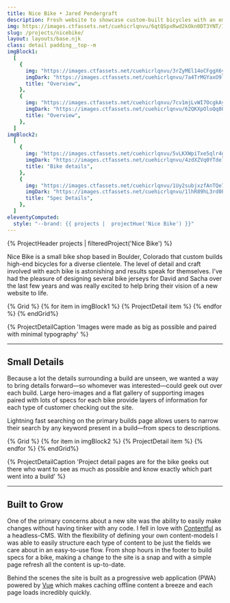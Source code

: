 ```yaml
---
title: Nice Bike • Jared Pendergraft
description: Fresh website to showcase custom-built bicycles with an emphasis on craft and details
img: https://images.ctfassets.net/cuehicrlqnvu/6qtQSpxRwd2kOkn0DT3YNT/103258554d089d5ab2e21e7e2b06be0a/nicebike-featured-light.jpg?h=630&w=1200&fit=fill&f=face
slug: /projects/nicebike/
layout: layouts/base.njk
class: detail padding__top--m
imgBlock1:
  [
    {
      img: "https://images.ctfassets.net/cuehicrlqnvu/3rZyMEl14oCFggX6yphXmY/7a9e7cc2246ced9773b48f35e25e744b/nicebike-1-light.svg",
      imgDark: "https://images.ctfassets.net/cuehicrlqnvu/7a4TrMGYaxO9lVadmRm3mv/d9ff5e6c803c91e7985bff9db57d1e68/nicebike-1-dark.svg",
      title: "Overview",
    },
    {
      img: "https://images.ctfassets.net/cuehicrlqnvu/7cv1mjLvWI7OcgkAyHglnd/2309077312f5a24b0eaf76168505534d/nicebike-2-light.svg",
      imgDark: "https://images.ctfassets.net/cuehicrlqnvu/62QKXpOloQq8Quen5PJdhd/9106a5e8ac4b5292ad6edf4edbe27889/nicebike-2-dark.svg",
      title: "Overview",
    },
  ]
imgBlock2:
  [
    {
      img: "https://images.ctfassets.net/cuehicrlqnvu/5vLKXWpiTxe5qlr4gctsNI/a898827c51ccbb5f052584efdf8b8fa4/nicebike-3-light.svg",
      imgDark: "https://images.ctfassets.net/cuehicrlqnvu/4zdXZVq0YTdeln1vxAt9Ef/d4f5613d3ac216c9be68dba582b08d35/nicebike-3-dark.svg",
      title: "Bike details",
    },
    {
      img: "https://images.ctfassets.net/cuehicrlqnvu/1Uy2subjxzfAnTQe7jyT4O/2ad275f8129b22227ed0d0b3c0fea412/nicebike-4-light.svg",
      imgDark: "https://images.ctfassets.net/cuehicrlqnvu/1lhR89hL3rd0P8HrrcV229/79f4b9e6aa3a4635d9f4d4e1816ed0e4/nicebike-4-dark.svg",
      title: "Spec Details",
    },
  ]
eleventyComputed:
  style: "--brand: {{ projects |  projectHue('Nice Bike') }}"
---
```


{% ProjectHeader projects |  filteredProject('Nice Bike') %}

Nice Bike is a small bike shop based in Boulder, Colorado that custom builds high-end bicycles for a diverse clientele. The level of detail and craft involved with each bike is astonishing and results speak for themselves. I’ve had the pleasure of designing several bike jerseys for David and Sacha over the last few years and was really excited to help bring their vision of a new website to life.

{% Grid %}
{% for item in imgBlock1 %}
{% ProjectDetail item %}
{% endfor %}
{% endGrid%}

{% ProjectDetailCaption 'Images were made as big as possible and paired with minimal typography' %}

---

## Small Details

Because a lot the details surrounding a build are unseen, we wanted a way to bring details forward—so whomever was interested—could geek out over each build. Large hero-images and a flat gallery of supporting images paired with lots of specs for each bike provide layers of information for each type of customer checking out the site.

Lightning fast searching on the primary builds page allows users to narrow their search by any keyword present in a build—from specs to descriptions.

{% Grid %}
{% for item in imgBlock2 %}
{% ProjectDetail item %}
{% endfor %}
{% endGrid%}

{% ProjectDetailCaption 'Project detail pages are for the bike geeks out there who want to see as much as possible and know exactly which part went into a build' %}

---

## Built to Grow

One of the primary concerns about a new site was the ability to easily make changes without having tinker with any code. I fell in love with [Contentful](https://www.contentful.com/) as a headless-CMS. With the flexibility of defining your own content-models I was able to easily structure each type of content to be just the fields we care about in an easy-to-use flow. From shop hours in the footer to build specs for a bike, making a change to the site is a snap and with a simple page refresh all the content is up-to-date.

Behind the scenes the site is built as a progressive web application (PWA) powered by [Vue](https://vuejs.org/) which makes caching offline content a breeze and each page loads incredibly quickly.
